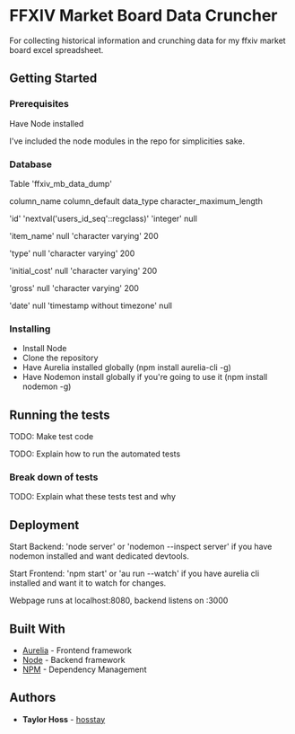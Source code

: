 # FFXIV Market Board Data Cruncher

For collecting historical information and crunching data for my ffxiv market board excel spreadsheet.

## Getting Started

### Prerequisites

Have Node installed

I've included the node modules in the repo for simplicities sake. 

### Database

Table 'ffxiv_mb_data_dump'

column_name             column_default                data_type              character_maximum_length

'id'          'nextval('users_id_seq'::regclass)'	   'integer'	                   null

'item_name'                   null                 'character varying'	               200

'type'	                      null                 'character varying'	               200

'initial_cost'	              null                 'character varying'	               200

'gross'	                      null                 'character varying'	               200

'date'	                      null             'timestamp without timezone'	           null

### Installing

* Install Node
* Clone the repository
* Have Aurelia installed globally (npm install aurelia-cli -g)
* Have Nodemon install globally if you're going to use it (npm install nodemon -g)

## Running the tests

TODO: Make test code

TODO: Explain how to run the automated tests

### Break down of tests

TODO: Explain what these tests test and why

## Deployment

Start Backend: 'node server' or 'nodemon --inspect server' if you have nodemon installed and want dedicated devtools.

Start Frontend: 'npm start' or 'au run --watch' if you have aurelia cli installed and want it to watch for changes.

Webpage runs at localhost:8080, backend listens on :3000

## Built With

* [Aurelia](https://aurelia.io/home) - Frontend framework
* [Node](https://nodejs.org/en/download/) - Backend framework
* [NPM](https://www.npmjs.com/) - Dependency Management

## Authors

* **Taylor Hoss** - [hosstay](https://github.com/hosstay)
